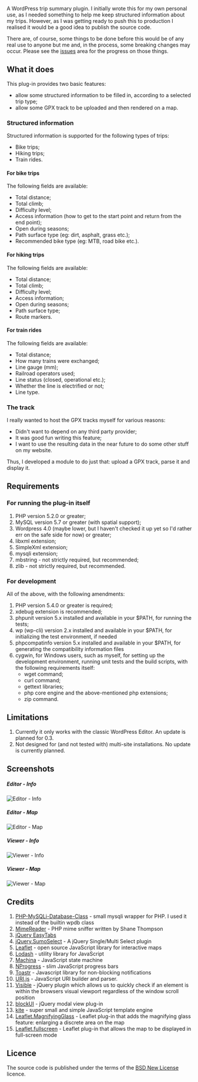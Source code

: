 A WordPress trip summary plugin. I initially wrote this for my own personal use, as I needed something to help me keep structured information about my trips.
However, as I was getting ready to push this to production I realised it would be a good idea to publish the source code.

There are, of course, some things to be done before this would be of any real use to anyone but me and, in the process, some breaking changes may occur.
Please see the [issues](https://github.com/alexboia/WP-Trip-Summary/issues) area for the progress on those things.

## What it does
This plug-in provides two basic features:
- allow some structured information to be filled in, according to a selected trip type;
- allow some GPX track to be uploaded and then rendered on a map.

### Structured information
Structured information is supported for the following types of trips:
- Bike trips;
- Hiking trips;
- Train rides.

#### For bike trips
The following fields are available:
- Total distance;
- Total climb;
- Difficulty level;
- Access information (how to get to the start point and return from the end point);
- Open during seasons;
- Path surface type (eg: dirt, asphalt, grass etc.);
- Recommended bike type (eg: MTB, road bike etc.).

#### For hiking trips
The following fields are available:
- Total distance;
- Total climb;
- Difficulty level;
- Access information;
- Open during seasons;
- Path surface type;
- Route markers.

#### For train rides
The following fields are available:
- Total distance;
- How many trains were exchanged;
- Line gauge (mm);
- Railroad operators used;
- Line status (closed, operational etc.);
- Whether the line is electrified or not;
- Line type.

### The track
I really wanted to host the GPX tracks myself for various reasons:
- Didn't want to depend on any third party provider;
- It was good fun writing this feature;
- I want to use the resulting data in the near future to do some other stuff on my website.

Thus, I developed a module to do just that: upload a GPX track, parse it and display it.

## Requirements
### For running the plug-in itself
1. PHP version 5.2.0 or greater;
2. MySQL version 5.7 or greater (with spatial support);
4. Wordpress 4.0 (maybe lower, but I haven't checked it up yet so I'd rather err on the safe side for now) or greater;
5. libxml extension;
6. SimpleXml extension;
7. mysqli extension;
8. mbstring - not strictly required, but recommended;
9. zlib - not strictly required, but recommended.

### For development
All of the above, with the following amendments:
1. PHP version 5.4.0 or greater is required;
2. xdebug extension is recommended;
3. phpunit version 5.x installed and available in your $PATH, for running the tests;
4. wp (wp-cli) version 2.x installed and available in your $PATH, for initializing the test environment, if needed
5. phpcompatinfo version 5.x installed and available in your $PATH, for generating the compatibility information files
6. cygwin, for Windows users, such as myself, for setting up the development environment, running unit tests and the build scripts, with the following requirements itself:
   - wget command;
   - curl command;
   - gettext libraries;
   - php core engine and the above-mentioned php extensions;
   - zip command.

## Limitations
1. Currently it only works with the classic WordPress Editor. An update is planned for 0.3.
2. Not designed for (and not tested with) multi-site installations. No update is currently planned.

## Screenshots
##### Editor - Info
![Editor - Info](/screenshots/E1.png?raw=true)

##### Editor - Map
![Editor - Map](/screenshots/E2.png?raw=true)

##### Viewer - Info
![Viewer - Info](/screenshots/V1.png?raw=true)

##### Viewer - Map
![Viewer - Map](/screenshots/V2.png?raw=true)

## Credits
1. [PHP-MySQLi-Database-Class](https://github.com/joshcam/PHP-MySQLi-Database-Class) - small mysqli wrapper for PHP. I used it instead of the builtin wpdb class
2. [MimeReader](http://social-library.org/) - PHP mime sniffer written by Shane Thompson
3. [jQuery EasyTabs](https://github.com/JangoSteve/jQuery-EasyTabs)
4. [jQuery.SumoSelect](https://github.com/HemantNegi/jquery.sumoselect) - A jQuery Single/Multi Select plugin
5. [Leaflet](https://github.com/Leaflet/Leaflet) - open source JavaScript library for interactive maps
6. [Lodash](https://github.com/lodash/lodash) - utility library for JavaScript
7. [Machina](https://github.com/ifandelse/machina.js/tree/master) - JavaScript state machine
8. [NProgress](https://github.com/rstacruz/nprogress) - slim JavaScript progress bars
9. [Toastr](https://github.com/CodeSeven/toastr) - Javascript library for non-blocking notifications
10. [URI.js](https://github.com/medialize/URI.js) - JavaScript URI builder and parser.
11. [Visible](https://github.com/teamdf/jquery-visible) - jQuery plugin which allows us to quickly check if an element is within the browsers visual viewport regardless of the window scroll position
12. [blockUI](https://github.com/malsup/blockui/) - jQuery modal view plug-in
13. [kite](http://code.google.com/p/kite/) - super small and simple JavaScript template engine
14. [Leaflet.MagnifyingGlass](https://github.com/bbecquet/Leaflet.MagnifyingGlass) - Leaflet plug-in that adds the magnifying glass feature: enlarging a discrete area on the map
15. [Leaflet.fullscreen](https://github.com/Leaflet/Leaflet.fullscreen) - Leaflet plug-in that allows the map to be displayed in full-screen mode

## Licence
The source code is published under the terms of the [BSD New License](https://opensource.org/licenses/BSD-3-Clause) licence.
